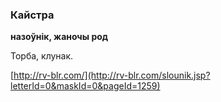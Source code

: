### Кайстра
**назоўнік, жаночы род**

Торба, клунак.

<a rel="author">[http://rv-blr.com/](http://rv-blr.com/slounik.jsp?letterId=0&maskId=0&pageId=1259)</a>
